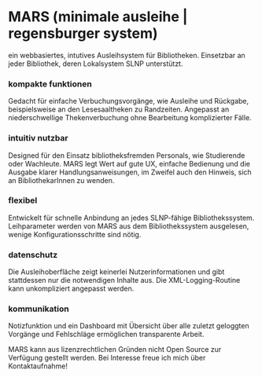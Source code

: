 # MARS (minimale ausleihe | regensburger system)
ein webbasiertes, intutives Ausleihsystem für Bibliotheken. Einsetzbar an jeder Bibliothek, deren Lokalsystem SLNP unterstützt.


### kompakte funktionen
Gedacht für einfache Verbuchungsvorgänge, wie Ausleihe und Rückgabe, beispielsweise an den Lesesaaltheken zu Randzeiten. Angepasst an niederschwellige Thekenverbuchung ohne Bearbeitung komplizierter Fälle.

### intuitiv nutzbar
Designed für den Einsatz bibliotheksfremden Personals, wie Studierende oder Wachleute. MARS legt Wert auf gute UX, einfache Bedienung und die Ausgabe klarer Handlungsanweisungen, im Zweifel auch den Hinweis, sich an BibliothekarInnen zu wenden.

### flexibel
Entwickelt für schnelle Anbindung an jedes SLNP-fähige Bibliothekssystem. Leihparameter werden von MARS aus dem Bibliothekssystem ausgelesen, wenige Konfigurationsschritte sind nötig.

### datenschutz
Die Ausleihoberfläche zeigt keinerlei Nutzerinformationen und gibt stattdessen nur die notwendigen Inhalte aus. Die XML-Logging-Routine kann unkompliziert angepasst werden.

### kommunikation
Notizfunktion und ein Dashboard mit Übersicht über alle zuletzt geloggten Vorgänge und Fehlschläge ermöglichen transparente Arbeit.



MARS kann aus lizenzrechtlichen Gründen nicht Open Source zur Verfügung gestellt werden. Bei Interesse freue ich mich über Kontaktaufnahme!





